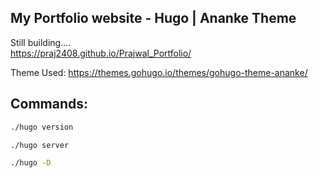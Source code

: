 ## My Portfolio website - Hugo | Ananke Theme
Still building....  
https://praj2408.github.io/Prajwal_Portfolio/

Theme Used: https://themes.gohugo.io/themes/gohugo-theme-ananke/

## Commands:
```bash
./hugo version  
```   
```bash
./hugo server   
```  
```bash
./hugo -D   
```  
 
